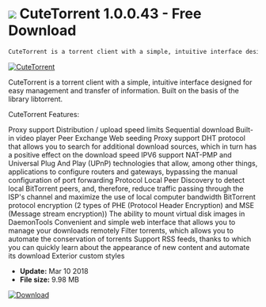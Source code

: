 # ![](https://cdn.softexe.net/static/icon/2/cutetorrent-1704.png) CuteTorrent 1.0.0.43 - Free Download

```sh
CuteTorrent is a torrent client with a simple, intuitive interface designed for easy management and transfer of information. Built on libtorrent library
```
[![CuteTorrent](https://gallery.dpcdn.pl/imgc/Tools/81016/g_-_420x350_1.5_-_x299205bf-5607-4a93-97f3-0fe6105e09e4.png)](https://softexe.net/win/internet/file-sharing/cutetorrent:pgRd.html)

CuteTorrent is a torrent client with a simple, intuitive interface designed for easy management and transfer of information. Built on the basis of the library libtorrent.

CuteTorrent Features:


Proxy support
Distribution / upload speed limits
Sequential download
Built-in video player
Peer Exchange
Web seeding
Proxy support
DHT protocol that allows you to search for additional download sources, which in turn has a positive effect on the download speed
IPV6 support
NAT-PMP and Universal Plug And Play (UPnP) technologies that allow, among other things, applications to configure routers and gateways, bypassing the manual configuration of port forwarding
Protocol Local Peer Discovery to detect local BitTorrent peers, and, therefore, reduce traffic passing through the ISP's channel and maximize the use of local computer bandwidth
BitTorrent protocol encryption (2 types of PHE (Protocol Header Encryption) and MSE (Message stream encryption))
The ability to mount virtual disk images in DaemonTools
Convenient and simple web interface that allows you to manage your downloads remotely
Filter torrents, which allows you to automate the conservation of torrents
Support RSS feeds, thanks to which you can quickly learn about the appearance of new content and automate its download
Exterior custom styles


- **Update:** Mar 10 2018
- **File size:** 9.98 MB

[![Download](https://cdn.softexe.net/static/img/download.png)](https://softexe.net/win/internet/file-sharing/cutetorrent:pgRd.html)

